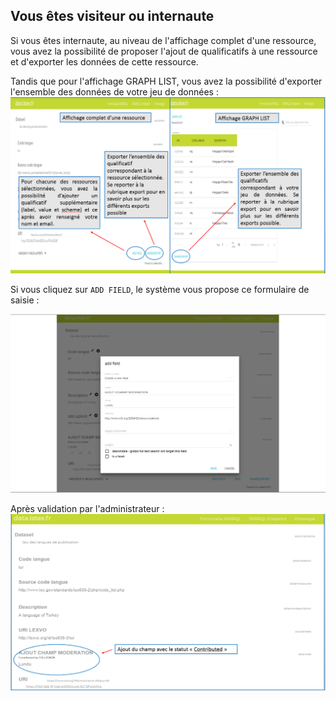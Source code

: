 ## Vous êtes visiteur ou internaute

Si vous êtes internaute, au niveau de l'affichage complet d'une ressource, vous avez la possibilité de proposer l'ajout de qualificatifs à une ressource et d'exporter les données de cette ressource.

Tandis que pour l'affichage GRAPH LIST, vous avez la possibilité d'exporter l'ensemble des données de votre jeu de données :                                                                                                                                            ![Bouton d'export des données](/assets/editionpageinternaute.png)

Si vous cliquez sur `ADD FIELD`, le système vous propose ce formulaire de saisie :

![Formulaire d'ajout de champ](/assets/editionpageinternaute2.png)

Après validation par l'administrateur :
![Champ avec statut "Contributed"](/assets/editionpageinternaute3.png)

